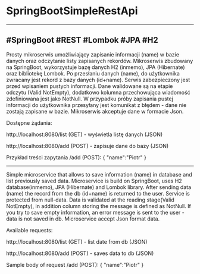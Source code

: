# SpringBootSimpleRestApi
---
#SpringBoot #REST #Lombok #JPA #H2
---
Prosty mikroserwis umożliwiający zapisanie informacji (name) w bazie danych oraz odczytanie listy zapisanych rekordów.
Mikroserwis zbudowany na SpringBoot, wykorzystuje bazę danych H2 (inmemo), JPA (Hibernate) oraz bibliotekę Lombok.
Po przesłaniu danych (name), do użytkownika zwracany jest rekord z bazy danych (id+name).
Serwis zabezpieczony jest przed wpisaniem pustych informacji. Dane walidowane są na etapie odczytu (Valid NotEmpty), dodatkowo kolumna przechowująca wiadomość zdefiniowana jest jako NotNull.
W przypadku próby zapisania pustej informacji do użytkownika przesyłany jest komunikat z błędem - dane nie zostają zapisane w bazie.
Mikroserwis akceptuje dane w formacie Json.

Dostępne żądania:

http://localhost:8080/list (GET) - wyświetla listę danych (JSON)

http://localhost:8080/add (POST) - zapisuje dane do bazy (JSON)

Przykład treści zapytania /add (POST):
{
"name":"Piotr"
}

----------
Simple microservice that allows to save information (name) in database and list previously saved data.
Microservice is build on SpringBoot, uses H2 database(inmemo), JPA (Hibernate) and Lombok library.
After sending data (name) the record from the db (id+name) is returned to the user.
Service is protected from null-data. Data is validated at the reading stage(Valid NotEmpty), in addition column storing the message is defined as NotNull.
If you try to save empty information, an error message is sent to the user - data is not saved in db.
Microservice accept Json format data.

Available requests:

http://localhost:8080/list (GET) - list date from db (JSON)

http://localhost:8080/add (POST) - saves data to db (JSON)

Sample body of request /add (POST):
{
"name":"Piotr"
}
